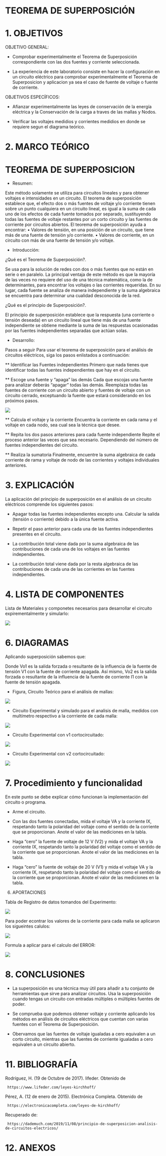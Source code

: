 
# TEOREMA DE SUPERPOSICIÓN

# 1.	OBJETIVOS

OBJETIVO GENERAL:

* Comprobar experimentalmente el Teorema de Superposición correspondiente con las dos fuentes y corriente seleccionada.

* La experiencia de este laboratorio consiste en hacer la configuración en un circuito eléctrico para comprobar experimentalmente el Teorema de Superposicion y aplicacion ya sea el caso de fuente de voltaje o fuente de corriente.

OBJETIVOS ESPECÍFICOS: 

* Afianzar experimentalmente las leyes de conservación de la energía eléctrica y la Conservación de la carga a traves de las mallas y Nodos.

* Verificar las voltajes medidios y corrientes medidios en donde se requiere segun el diagrama teórico.


# 2.	MARCO TEÓRICO

# TEOREMA DE SUPERPOSICION

* Resumen: 

Este método solamente se utiliza para circuitos lineales y para obtener voltajes e intensidades en un circuito.
El teorema de superposición establece que, el efecto dos o más fuentes de voltaje y/o corriente tienen sobre un punto cualquiera en un circuito lineal, es igual a la suma de cada uno de los efectos de cada fuente tomados por separado, sustituyendo todas las fuentes de voltaje restantes por un corto circuito y las fuentes de corriente por circuitos abiertos.
El teorema de superposición ayuda a encontrar:
•	Valores de tensión, en una posición de un circuito, que tiene más de una fuente de tensión y/o corriente.
•	Valores de corriente, en un circuito con más de una fuente de tensión y/o voltaje.

* Introducción:

¿Qué es el Teorema de Superposición?.

Se usa para la solución de redes con dos o más fuentes que no están en serie o en paralelo. La principal ventaja de este método es que la mayoría de las veces no requiere del uso de una técnica matemática, como la de determinantes, para encontrar los voltajes o las corrientes requeridas. En su lugar, cada fuente se analiza de manera independiente y la suma algebraica se encuentra para determinar una cualidad desconocida de la red.

¿Qué es el principio de Superposición?.

El principio de superposición establece que la respuesta (una corriente o tensión deseada) en un circuito lineal que tiene más de una fuente independiente se obtiene mediante la suma de las respuestas ocasionadas por las fuentes independientes separadas que actúan solas.

* Desarrollo:

Pasos a seguir
Para usar el teorema de superposición para el análisis de circuitos eléctricos, siga los pasos enlistados a continuación:

** Identificar las Fuentes independientes
Primero que nada tienes que identificar todas las fuentes independientes que hay en el circuito.

** Escoge una fuente y “apaga” las demás
Cada que escojas una fuente para analizar deberás “apagar” todas las demás. Reemplaza todas las fuentes de corriente con un circuito abierto y fuentes de voltaje con un circuito cerrado, exceptuando la fuente que estará considerando en los próximos pasos.

![](https://github.com/eddy90cg/lab-3-fce/blob/master/img/grafica%20marco%20teorico%20fuente%20voltaje%20fuente%20corrriente.jpg)

** Calcula el voltaje y la corriente
Encuentra la corriente en cada rama y el voltaje en cada nodo, sea cual sea la técnica que desee.

** Repita los dos pasos anteriores para cada fuente independiente
Repite el proceso anterior las veces que sea necesario. Dependiendo del número de fuentes independientes del circuito.

** Realiza la sumatoria
Finalmente, encuentre la suma algebraica de cada corriente de rama y voltaje de nodo de las corrientes y voltajes individuales anteriores.




# 3. EXPLICACIÓN

 
La aplicación del principio de superposición en el análisis de un circuito eléctricos comprende los siguientes pasos:

*	 Apagar todas las fuentes independientes excepto una. Calcular la salida (tensión o corriente) debido a la única fuente activa.

* 	Repetir el paso anterior para cada una de las fuentes independientes presentes en el circuito.

* 	La contribución total viene dada por la suma algebraica de las contribuciones de cada una de los voltajes  en las fuentes independientes.

* La contribución total viene dada por la resta algebraica de las contribuciones de cada una de las corrientes en las fuentes independientes.

# 4. LISTA DE COMPONENTES

Lista de Materiales y componetes necesarios para desarrollar el circuito expirementalmente y simularlo:

![](https://github.com/eddy90cg/lab-3-fce/blob/master/img/Equipos%20y%20Materiales.jpg)


# 6.	DIAGRAMAS
 

Aplicando superposición sabemos que:
 
Donde Vo1 es la salida forzada o resultante de la influencia de la fuente de tensión V1 con la fuente de corriente apagada. Así mismo, Vo2 es la salida forzada o resultante de la influencia de la fuente de corriente I1 con la fuente de tensión apagada.

* Figura, Circuito Teórico para el análisis de mallas:

![](https://github.com/eddy90cg/lab-3-fce/blob/master/img/Circuito%20Teorico.jpg)



* Circuito Experimental y simulado para el analisis de malla, medidos con multímetro respectivo a la corrriente de cada malla:

![](https://github.com/eddy90cg/lab-3-fce/blob/master/img/circuito%20simulado.jpg)

*  Circuito Experimental con v1 cortocircuitado:

![](https://github.com/eddy90cg/lab-3-fce/blob/master/img/circuito%20simulado%20v1%200.jpg)

*  Circuito Experimental con v2 cortocircuitado:

![](https://github.com/eddy90cg/lab-3-fce/blob/master/img/circuito%20simulado%20v2%200.jpg)


# 7.	Procedimiento y funcionalidad

En este punto se debe explicar cómo funcionan la implementación del circuito o programa.

* Arme el circuito.

* Con las dos fuentes conectadas, mida el voltaje VA y la corriente IX, respetando
tanto la polaridad del voltaje como el sentido de la corriente que se proporcionan. Anote
el valor de las mediciones en la tabla.

* Haga “cero” la fuente de voltaje de 12 V (V2) y mida el voltaje VA y la corriente
IX, respetando tanto la polaridad del voltaje como el sentido de la corriente que se
proporcionan. Anote el valor de las mediciones en la tabla.

* Haga “cero” la fuente de voltaje de 20 V (V1) y mida el voltaje VA y la corriente
IX, respetando tanto la polaridad del voltaje como el sentido de la corriente que se
proporcionan. Anote el valor de las mediciones en la tabla.

6. APORTACIONES

Tabla de Registro de datos tomandos del Experimento:


![](https://github.com/eddy90cg/lab-3-fce/blob/master/img/tabla%20de%20resultados.jpg)


Para poder econtrar los valores de la corriente para cada malla se aplicaron los sigueintes calulos:

![](https://github.com/eddy90cg/lab-3-fce/blob/master/img/calculos.jpg)

Formula a aplicar para el calculo del ERROR: 

![](https://github.com/eddy90cg/lab-3-fce/blob/master/img/calculo%20error.jpg)


# 8.	CONCLUSIONES

* La superposición es una técnica muy útil para añadir a tu conjunto de herramientas que sirve para analizar circuitos. Usa la superposición cuando tengas un circuito con entradas múltiples o múltiples fuentes de poder.

* Se comprueba que podemos obtener voltaje y corriente aplicando los métodos en análisis de circuitos eléctricos que cuentan
con varias fuentes con el Teorema de Superposición.

* Obervamos que las fuentes de voltaje igualadas a cero equivalen a un corto circuito, mientras que
las fuentes de corriente igualadas a cero equivalen a un circuito abierto.

# 11.	BIBLIOGRAFÍA

Rodríguez, H. (19 de Octubre de 2017). lifeder. Obtenido de

     https://www.lifeder.com/leyes-kirchhoff/

Pérez, A. (12 de enero de 2015). Electrónica Completa. Obtenido de

     https://electronicacompleta.com/leyes-de-kirchhoff/

Recuperado de:

     https://dademuch.com/2019/11/08/principio-de-superposicion-analisis-de-circuitos-electricos/

# 12. ANEXOS



